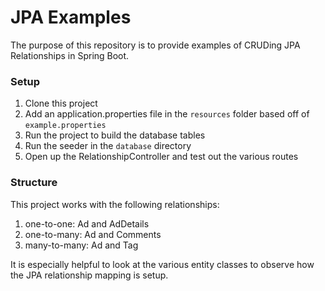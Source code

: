# JPA Examples

The purpose of this repository is to provide examples of CRUDing JPA Relationships in Spring Boot.

### Setup

1. Clone this project
1. Add an application.properties file in the `resources` folder based off of `example.properties`
1. Run the project to build the database tables
1. Run the seeder in the `database` directory
1. Open up the RelationshipController and test out the various routes

### Structure

This project works with the following relationships:

1. one-to-one: Ad and AdDetails
1. one-to-many: Ad and Comments
1. many-to-many: Ad and Tag

It is especially helpful to look at the various entity classes to observe how the JPA relationship mapping is setup.